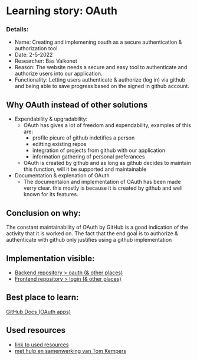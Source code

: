 # Learning story: OAuth

### Details:
- Name: Creating and implemening oauth as a secure authentication & authorization tool
- Date: 2-5-2022
- Researcher: Bas Valkonet
- Reason: The website needs a secure and easy tool to authenticate and authorize users into our application.
- Functionality: Letting users authenticate & authorize (log in) via github and being able to save progress based on the signed in github account.

## Why OAuth instead of other solutions
- Expendability & upgradability:
    - OAuth has gives a lot of freedom and expendability, examples of this are:
      - profile picure of github indetifies a person
      - editting existing repos
      - integration of projects from github with our application
      - information gathering of personal preferances
    - OAuth is created by github and as long as github decides to maintain this function, will it be supported and maintainable
- Documentation & explenation of OAuth
    - The documentaion and implementation of OAuth has been made verry clear. this mostly is because it is created by github and well known for its features.

## Conclusion on why:
The constant maintainability of OAuth by GitHub is a good indication of the activity that it is worked on. 
The fact that the end goal is to authorize & authenticate with github only justifies using a github implementation

## Implementation visible:
- [Backend repository > oauth (& other places)](https://github.com/webbasedcode/backend)
- [Frontend repository > login (& other places)](https://github.com/webbasedcode/frontend)

## Best place to learn:
[GitHub Docs (OAuth apps)](https://docs.github.com/en/developers/apps/building-oauth-apps)

## Used resources
* [link to used resources](https://github.com/webbasedcode/documentation/blob/main/doc/learningstories/oauth/oauth_used_resources.md)
* [met hulp en samenwerking van Tom Kempers](https://github.com/TomKemperNL)
